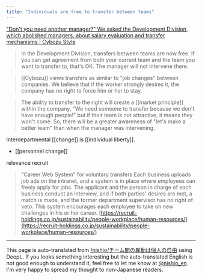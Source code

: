 ```yaml
---
title: "Individuals are free to transfer between teams"
---
```


["Don't you need another manager?" We asked the Development Division, which abolished managers, about salary evaluation and transfer mechanisms | Cybozu Style](https://cybozushiki.cybozu.co.jp/articles/m005359.html)

> In the Development Division, transfers between teams are now free.
> If you can get agreement from both your current team and the team you want to transfer to, that's OK. The manager will not intervene there.

>  [[Cybozu]] views transfers as similar to "job changes" between companies. We believe that if the worker strongly desires it, the company has no right to force him or her to stay.

> The ability to transfer to the right will create a [[market principle]] within the company.
>  "We need someone to transfer because we don't have enough people!" but if their team is not attractive, it means they won't come. So, there will be a greater awareness of "let's make a better team" than when the manager was intervening.

Interdepartmental [[change]] is [[individual liberty]].
- [[personnel change]]

relevance
recruit
> "Career Web System" for voluntary transfers
> Each business uploads job ads on the intranet, and a system is in place where employees can freely apply for jobs. The applicant and the person in charge of each business conduct an interview, and if both parties' desires are met, a match is made, and the former department supervisor has no right of veto. This system encourages each employee to take on new challenges in his or her career.
[https://recruit-holdings.co.jp/sustainability/people-workplace/human-resources/](https://recruit-holdings.co.jp/sustainability/people-workplace/human-resources/)

---
This page is auto-translated from [/nishio/チーム間の異動は個人の自由](https://scrapbox.io/nishio/チーム間の異動は個人の自由) using DeepL. If you looks something interesting but the auto-translated English is not good enough to understand it, feel free to let me know at [@nishio_en](https://twitter.com/nishio_en). I'm very happy to spread my thought to non-Japanese readers.
